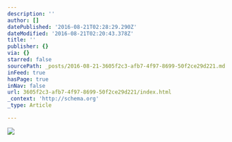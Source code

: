 ```yaml
---
description: ''
author: []
datePublished: '2016-08-21T02:28:29.290Z'
dateModified: '2016-08-21T02:20:43.378Z'
title: ''
publisher: {}
via: {}
starred: false
sourcePath: _posts/2016-08-21-3605f2c3-afb7-4f97-8699-50f2ce29d221.md
inFeed: true
hasPage: true
inNav: false
url: 3605f2c3-afb7-4f97-8699-50f2ce29d221/index.html
_context: 'http://schema.org'
_type: Article

---
```

![](https://the-grid-user-content.s3-us-west-2.amazonaws.com/93e7158d-0ae2-44b8-af62-be9c973823c9.jpg)